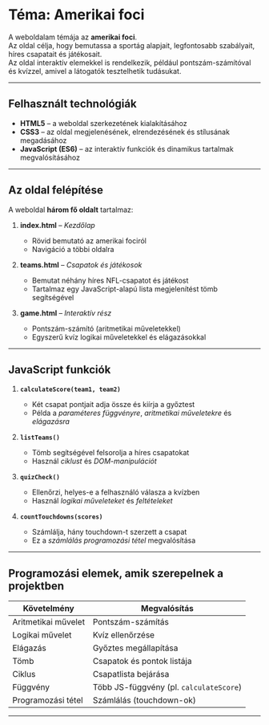 # Téma: Amerikai foci

A weboldalam témája az **amerikai foci**.  
Az oldal célja, hogy bemutassa a sportág alapjait, legfontosabb szabályait, híres csapatait és játékosait.  
Az oldal interaktív elemekkel is rendelkezik, például pontszám-számítóval és kvízzel, amivel a látogatók tesztelhetik tudásukat.

---

## Felhasznált technológiák

- **HTML5** – a weboldal szerkezetének kialakításához  
- **CSS3** – az oldal megjelenésének, elrendezésének és stílusának megadásához  
- **JavaScript (ES6)** – az interaktív funkciók és dinamikus tartalmak megvalósításához  

---

## Az oldal felépítése

A weboldal **három fő oldalt** tartalmaz:

1. **index.html** – *Kezdőlap*  
   - Rövid bemutató az amerikai fociról  
   - Navigáció a többi oldalra  

2. **teams.html** – *Csapatok és játékosok*  
   - Bemutat néhány híres NFL-csapatot és játékost  
   - Tartalmaz egy JavaScript-alapú lista megjelenítést tömb segítségével  

3. **game.html** – *Interaktív rész*  
   - Pontszám-számító (aritmetikai műveletekkel)  
   - Egyszerű kvíz logikai műveletekkel és elágazásokkal  

---

## JavaScript funkciók

1. **`calculateScore(team1, team2)`**  
   - Két csapat pontjait adja össze és kiírja a győztest  
   - Példa a *paraméteres függvényre*, *aritmetikai műveletekre* és *elágazásra*  

2. **`listTeams()`**  
   - Tömb segítségével felsorolja a híres csapatokat  
   - Használ *ciklust* és *DOM-manipulációt*  

3. **`quizCheck()`**  
   - Ellenőrzi, helyes-e a felhasználó válasza a kvízben  
   - Használ *logikai műveleteket* és *feltételeket*  

4. **`countTouchdowns(scores)`**  
   - Számlálja, hány touchdown-t szerzett a csapat  
   - Ez a *számlálás programozási tétel* megvalósítása  

---

## Programozási elemek, amik szerepelnek a projektben

| Követelmény | Megvalósítás |
|--------------|--------------|
| Aritmetikai művelet | Pontszám-számítás |
| Logikai művelet | Kvíz ellenőrzése |
| Elágazás | Győztes megállapítása |
| Tömb | Csapatok és pontok listája |
| Ciklus | Csapatlista bejárása |
| Függvény | Több JS-függvény (pl. `calculateScore`) |
| Programozási tétel | Számlálás (touchdown-ok) |

---

